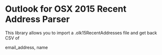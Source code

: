 # Outlook for OSX 2015 Recent Address Parser


This library allows you to import a .olk15RecentAddresses file and get back CSV of

email_address, name

